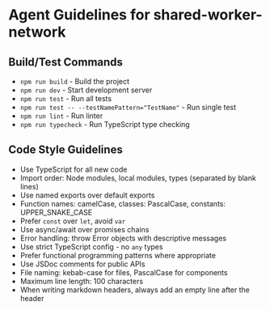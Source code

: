 # Agent Guidelines for shared-worker-network

## Build/Test Commands

- `npm run build` - Build the project
- `npm run dev` - Start development server
- `npm run test` - Run all tests
- `npm run test -- --testNamePattern="TestName"` - Run single test
- `npm run lint` - Run linter
- `npm run typecheck` - Run TypeScript type checking

## Code Style Guidelines

- Use TypeScript for all new code
- Import order: Node modules, local modules, types (separated by blank lines)
- Use named exports over default exports
- Function names: camelCase, classes: PascalCase, constants: UPPER_SNAKE_CASE
- Prefer `const` over `let`, avoid `var`
- Use async/await over promises chains
- Error handling: throw Error objects with descriptive messages
- Use strict TypeScript config - no `any` types
- Prefer functional programming patterns where appropriate
- Use JSDoc comments for public APIs
- File naming: kebab-case for files, PascalCase for components
- Maximum line length: 100 characters
- When writing markdown headers, always add an empty line after the header
